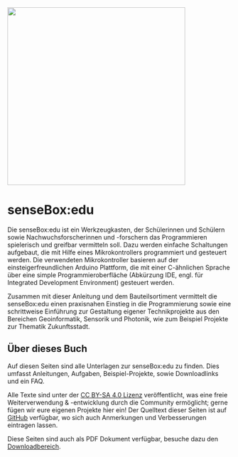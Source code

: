 <img src="https://raw.githubusercontent.com/sensebox/resources/master/images/sensebox_logo_neu.png" align="center" width="400"/>

# senseBox:edu
Die senseBox:edu ist ein Werkzeugkasten, der Schülerinnen und Schülern sowie Nachwuchsforscherinnen und -forschern das Programmieren spielerisch und greifbar vermitteln soll.
Dazu werden einfache Schaltungen aufgebaut, die mit Hilfe eines Mikrokontrollers programmiert und gesteuert werden.
Die verwendeten Mikrokontroller basieren auf der einsteigerfreundlichen Arduino Plattform, die mit einer C-ähnlichen Sprache über eine simple Programmieroberfläche (Abkürzung IDE, engl. für Integrated Development Environment) gesteuert werden.

Zusammen mit dieser Anleitung und dem Bauteilsortiment vermittelt die senseBox:edu einen praxisnahen Einstieg in die Programmierung sowie eine schrittweise Einführung zur Gestaltung eigener Technikprojekte aus den Bereichen Geoinformatik, Sensorik und Photonik, wie zum Beispiel Projekte zur Thematik Zukunftsstadt.

## Über dieses Buch
Auf diesen Seiten sind alle Unterlagen zur senseBox:edu zu finden.
Dies umfasst Anleitungen, Aufgaben, Beispiel-Projekte, sowie Downloadlinks und ein FAQ.

Alle Texte sind unter der [CC BY-SA 4.0 Lizenz](https://creativecommons.org/licenses/by-sa/4.0/) veröffentlicht, was eine freie Weiterverwendung & -entwicklung durch die Community ermöglicht; gerne fügen wir eure eigenen Projekte hier ein!
Der Quelltext dieser Seiten ist auf [GitHub](https://github.com/sensebox/books) verfügbar, wo sich auch Anmerkungen und Verbesserungen eintragen lassen.

Diese Seiten sind auch als PDF Dokument verfügbar, besuche dazu den [Downloadbereich](downloads.md#dokumentation-als-pdf).
